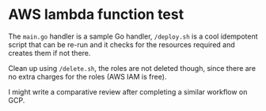 # AWS lambda function test

The `main.go` handler is a sample Go handler, `/deploy.sh` is a cool idempotent
script that can be re-run and it checks for the resources required and creates
them if not there.

Clean up using `/delete.sh`, the roles are not deleted though, since there are
no extra charges for the roles (AWS IAM is free).

I might write a comparative review after completing a similar workflow on GCP.
